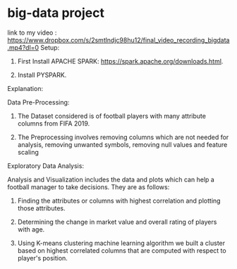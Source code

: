 # big-data project

link to my video : https://www.dropbox.com/s/2smtlndjc98hu12/final_video_recording_bigdata.mp4?dl=0
Setup: 

1. First Install APACHE SPARK:  https://spark.apache.org/downloads.html.

2. Install PYSPARK.

Explanation: 

Data Pre-Processing:

1. The Dataset considered is of football players with many attribute columns from FIFA 2019. 

2. The Preprocessing involves removing columns which are not needed for analysis, removing unwanted symbols, removing null values and feature scaling


Exploratory Data Analysis:

Analysis and Visualization includes the data and plots which can help a football manager to take decisions. They are as follows:

1. Finding the attributes or columns with highest correlation and plotting those attributes.

2. Determining the change in market value and overall rating of players with age.

3. Using K-means clustering machine learning algorithm we built a cluster based on highest correlated columns that are computed with respect to player's position.







